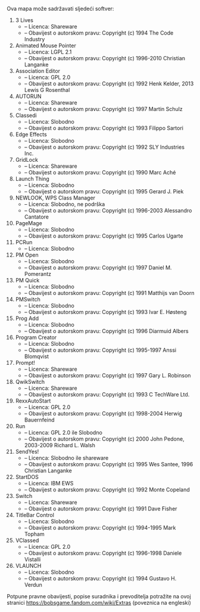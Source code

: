 ﻿Ova mapa može sadržavati sljedeći softver:

1. 3 Lives
   - – Licenca: Shareware
   - – Obavijest o autorskom pravu: Copyright (c) 1994 The Code Industry
2. Animated Mouse Pointer
   - – Licenca: LGPL 2.1
   - – Obavijest o autorskom pravu: Copyright (c) 1996-2010 Christian Langanke
3. Association Editor
   - – Licenca: GPL 2.0
   - – Obavijest o autorskom pravu: Copyright (c) 1992 Henk Kelder, 2013 Lewis G Rosenthal
4. AUTORUN
   - – Licenca: Shareware
   - – Obavijest o autorskom pravu: Copyright (c) 1997 Martin Schulz
5. Classedi
   - – Licenca: Slobodno
   - – Obavijest o autorskom pravu: Copyright (c) 1993 Filippo Sartori
6. Edge Effects
   - – Licenca: Slobodno
   - – Obavijest o autorskom pravu: Copyright (c) 1992 SLY Industries Inc.
7. GridLock
   - – Licenca: Shareware
   - – Obavijest o autorskom pravu: Copyright (c) 1990 Marc Aché
8. Launch Thing
   - – Licenca: Slobodno
   - – Obavijest o autorskom pravu: Copyright (c) 1995 Gerard J. Piek
9. NEWLOOK, WPS Class Manager
   - – Licenca: Slobodno, ne podrška
   - – Obavijest o autorskom pravu: Copyright (c) 1996-2003 Alessandro Cantatore
10. PageMage
    - – Licenca: Slobodno
    - – Obavijest o autorskom pravu: Copyright (c) 1995 Carlos Ugarte
11. PCRun
    - – Licenca: Slobodno
12. PM Open
    - – Licenca: Slobodno
    - – Obavijest o autorskom pravu: Copyright (c) 1997 Daniel M. Pomerantz
13. PM Quick
    - – Licenca: Slobodno
    - – Obavijest o autorskom pravu: Copyright (c) 1991 Matthijs van Doorn
14. PMSwitch
    - – Licenca: Slobodno
    - – Obavijest o autorskom pravu: Copyright (c) 1993 Ivar E. Høsteng
15. Prog Add
    - – Licenca: Slobodno
    - – Obavijest o autorskom pravu: Copyright (c) 1996 Diarmuid Albers
16. Program Creator
    - – Licenca: Slobodno
    - – Obavijest o autorskom pravu: Copyright (c) 1995-1997 Anssi Blomqvist
17. Prompt!
    - – Licenca: Shareware
    - – Obavijest o autorskom pravu: Copyright (c) 1997 Gary L. Robinson
18. QwikSwitch
    - – Licenca: Shareware
    - – Obavijest o autorskom pravu: Copyright (c) 1993 C TechWare Ltd.
19. RexxAutoStart
    - – Licenca: GPL 2.0
    - – Obavijest o autorskom pravu: Copyright (c) 1998-2004 Herwig Bauernfeind
20. Run
    - – Licenca: GPL 2.0 ile Slobodno
    - – Obavijest o autorskom pravu: Copyright (c) 2000 John Pedone, 2003-2009 Richard L. Walsh
21. SendYes!
    - – Licenca: Slobodno ile shareware
    - – Obavijest o autorskom pravu: Copyright (c) 1995 Wes Santee, 1996 Christian Langanke
22. StartDOS
    - – Licenca: IBM EWS
    - – Obavijest o autorskom pravu: Copyright (c) 1992 Monte Copeland
23. Switch
    - – Licenca: Shareware
    - – Obavijest o autorskom pravu: Copyright (c) 1991 Dave Fisher
24. TitleBar Control
    - – Licenca: Slobodno
    - – Obavijest o autorskom pravu: Copyright (c) 1994-1995 Mark Topham
25. VClassed
    - – Licenca: GPL 2.0
    - – Obavijest o autorskom pravu: Copyright (c) 1996-1998 Daniele Vistalli
26. VLAUNCH
    - – Licenca: Slobodno
    - – Obavijest o autorskom pravu: Copyright (c) 1994 Gustavo H. Verdun

Potpune pravne obavijesti, popise suradnika i prevoditelja potražite na ovoj stranici https://bobsgame.fandom.com/wiki/Extras (poveznica na engleski)
